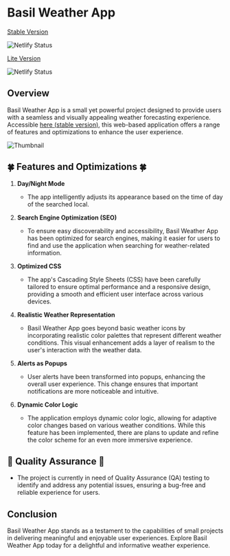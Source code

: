 # Basil Weather App

[Stable Version](https://basilweatherforecast.netlify.app/)

![Netlify Status](https://api.netlify.com/api/v1/badges/69280d4e-90a7-4ab5-8b69-ebc8b81a8f16/deploy-status)

[Lite Version](https://basilweatherapp.netlify.app/)

![Netlify Status](https://api.netlify.com/api/v1/badges/2954a715-76ad-4113-9e92-1953e3639062/deploy-status)

## Overview
Basil Weather App is a small yet powerful project designed to provide users with a seamless and visually appealing weather forecasting experience. Accessible [here (stable version)](https://basilweatherforecast.netlify.app/), this web-based application offers a range of features and optimizations to enhance the user experience.

![Thumbnail](https://basilweatherforecast.netlify.app/images/thumb.jpg)

## 🍀 Features and Optimizations 🍀
1. **Day/Night Mode**
   - The app intelligently adjusts its appearance based on the time of day of the searched local. 

2. **Search Engine Optimization (SEO)**
   - To ensure easy discoverability and accessibility, Basil Weather App has been optimized for search engines, making it easier for users to find and use the application when searching for weather-related information.

3. **Optimized CSS**
   - The app's Cascading Style Sheets (CSS) have been carefully tailored to ensure optimal performance and a responsive design, providing a smooth and efficient user interface across various devices.

4. **Realistic Weather Representation**
   - Basil Weather App goes beyond basic weather icons by incorporating realistic color palettes that represent different weather conditions. This visual enhancement adds a layer of realism to the user's interaction with the weather data.

5. **Alerts as Popups**
   - User alerts have been transformed into popups, enhancing the overall user experience. This change ensures that important notifications are more noticeable and intuitive.

6. **Dynamic Color Logic**
   - The application employs dynamic color logic, allowing for adaptive color changes based on various weather conditions. While this feature has been implemented, there are plans to update and refine the color scheme for an even more immersive experience.

## 🌱 Quality Assurance 🌱
- The project is currently in need of Quality Assurance (QA) testing to identify and address any potential issues, ensuring a bug-free and reliable experience for users.

## Conclusion
Basil Weather App stands as a testament to the capabilities of small projects in delivering meaningful and enjoyable user experiences. Explore Basil Weather App today for a delightful and informative weather experience.
